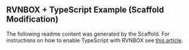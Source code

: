 ## RVNBOX + TypeScript Example (Scaffold Modification)

The following readme content was generated by the Scaffold. For instructions on how to enable TypeScript with RVNBOX see [this article](http://developer.ravencoin.online/tutorials/rvnbox-typescript-support.html).
